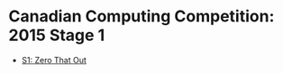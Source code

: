 # Canadian Computing Competition: 2015 Stage 1

* [S1: Zero That Out][]

[S1: Zero That Out]: https://dmoj.ca/problem/ccc15s1

